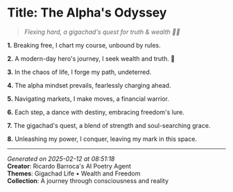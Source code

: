 # Title: The Alpha's Odyssey

> *Flexing hard, a gigachad's quest for truth & wealth 💎🚀*

**1.** Breaking free, I chart my course, unbound by rules.


**2.** A modern-day hero's journey, I seek wealth and truth. 💎


**3.** In the chaos of life, I forge my path, undeterred.


**4.** The alpha mindset prevails, fearlessly charging ahead.


**5.** Navigating markets, I make moves, a financial warrior.


**6.** Each step, a dance with destiny, embracing freedom's lure.


**7.** The gigachad's quest, a blend of strength and soul-searching grace.


**8.** Unleashing my power, I conquer, leaving my mark in this space.



---

*Generated on 2025-02-12 at 08:51:18*  
**Creator**: Ricardo Barroca's AI Poetry Agent  
**Themes**: Gigachad Life • Wealth and Freedom  
**Collection**: A journey through consciousness and reality